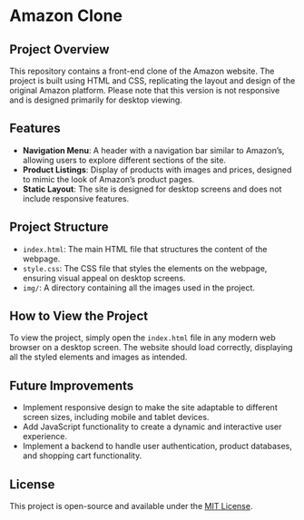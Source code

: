 # Amazon Clone

## Project Overview
This repository contains a front-end clone of the Amazon website. The project is built using HTML and CSS, replicating the layout and design of the original Amazon platform. Please note that this version is not responsive and is designed primarily for desktop viewing.

## Features
- **Navigation Menu**: A header with a navigation bar similar to Amazon’s, allowing users to explore different sections of the site.
- **Product Listings**: Display of products with images and prices, designed to mimic the look of Amazon’s product pages.
- **Static Layout**: The site is designed for desktop screens and does not include responsive features.

## Project Structure
- `index.html`: The main HTML file that structures the content of the webpage.
- `style.css`: The CSS file that styles the elements on the webpage, ensuring visual appeal on desktop screens.
- `img/`: A directory containing all the images used in the project.

## How to View the Project
To view the project, simply open the `index.html` file in any modern web browser on a desktop screen. The website should load correctly, displaying all the styled elements and images as intended.

## Future Improvements
- Implement responsive design to make the site adaptable to different screen sizes, including mobile and tablet devices.
- Add JavaScript functionality to create a dynamic and interactive user experience.
- Implement a backend to handle user authentication, product databases, and shopping cart functionality.

## License
This project is open-source and available under the [MIT License](LICENSE).
